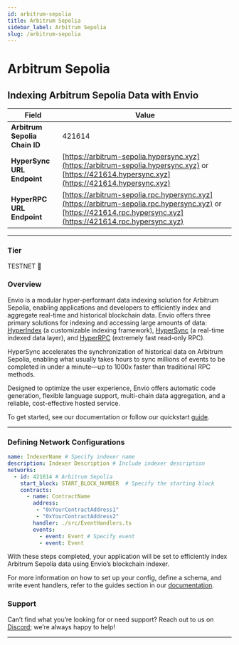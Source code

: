 ```yaml
---
id: arbitrum-sepolia
title: Arbitrum Sepolia
sidebar_label: Arbitrum Sepolia
slug: /arbitrum-sepolia
---
```


# Arbitrum Sepolia

## Indexing Arbitrum Sepolia Data with Envio

| **Field**                     | **Value**                                                                                          |
|-------------------------------|----------------------------------------------------------------------------------------------------|
| **Arbitrum Sepolia Chain ID**     | 421614                                                                                            |
| **HyperSync URL Endpoint**    | [https://arbitrum-sepolia.hypersync.xyz](https://arbitrum-sepolia.hypersync.xyz) or [https://421614.hypersync.xyz](https://421614.hypersync.xyz) |
| **HyperRPC URL Endpoint**     | [https://arbitrum-sepolia.rpc.hypersync.xyz](https://arbitrum-sepolia.rpc.hypersync.xyz) or [https://421614.rpc.hypersync.xyz](https://421614.rpc.hypersync.xyz) |

---

### Tier

TESTNET 🎒

### Overview

Envio is a modular hyper-performant data indexing solution for Arbitrum Sepolia, enabling applications and developers to efficiently index and aggregate real-time and historical blockchain data. Envio offers three primary solutions for indexing and accessing large amounts of data: [HyperIndex](/docs/HyperIndex/overview) (a customizable indexing framework), [HyperSync](/docs/HyperSync/overview) (a real-time indexed data layer), and [HyperRPC](/docs/HyperRPC/overview-hyperrpc) (extremely fast read-only RPC).

HyperSync accelerates the synchronization of historical data on Arbitrum Sepolia, enabling what usually takes hours to sync millions of events to be completed in under a minute—up to 1000x faster than traditional RPC methods.

Designed to optimize the user experience, Envio offers automatic code generation, flexible language support, multi-chain data aggregation, and a reliable, cost-effective hosted service.

To get started, see our documentation or follow our quickstart [guide](/docs/HyperIndex/contract-import).

---

### Defining Network Configurations

```yaml
name: IndexerName # Specify indexer name
description: Indexer Description # Include indexer description
networks:
  - id: 421614 # Arbitrum Sepolia  
    start_block: START_BLOCK_NUMBER  # Specify the starting block
    contracts:
      - name: ContractName
        address:
         - "0xYourContractAddress1"
         - "0xYourContractAddress2"
        handler: ./src/EventHandlers.ts
        events:
          - event: Event # Specify event
          - event: Event
```

With these steps completed, your application will be set to efficiently index Arbitrum Sepolia data using Envio’s blockchain indexer.

For more information on how to set up your config, define a schema, and write event handlers, refer to the guides section in our [documentation](/docs/HyperIndex/configuration-file).

### Support

Can’t find what you’re looking for or need support? Reach out to us on [Discord](https://discord.com/invite/Q9qt8gZ2fX); we’re always happy to help!

---

